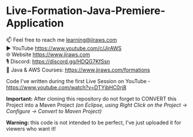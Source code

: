 # Live-Formation-Java-Premiere-Application

📫 Feel free to reach me learning@jiraws.com  
▶️ YouTube https://www.youtube.com/c/JirAWS  
🌐 Website https://www.jiraws.com  
🎙️ Discord: https://discord.gg/HDQG7KfSsn  
📔 Java & AWS Courses: https://www.jiraws.com/formations  

Code I've written during the first Live Session on YouTube - https://www.youtube.com/watch?v=DTYjbHC0rj8

**Important:** After cloning this repository do not forget to CONVERT this Project into a Maven Project *(on Eclipse, using Right Click on the Project -> Configure -> Convert to Maven Project)*

**Warning:** this code is not intended to be perfect, I've just uploaded it for viewers who want it! 

